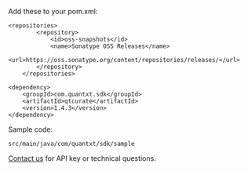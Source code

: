 Add these to your pom.xml:

```
<repositories>
        <repository>
            <id>oss-snapshots</id>
            <name>Sonatype OSS Releases</name>
            <url>https://oss.sonatype.org/content/repositories/releases/</url>
        </repository>
    </repositories>
```

```
<dependency>
    <groupId>com.quantxt.sdk</groupId>
    <artifactId>qtcurate</artifactId>
    <version>1.4.3</version>
</dependency>
```


Sample code:

`src/main/java/com/quantxt/sdk/sample`

[Contact us](support@quantxt.com) for API key or technical questions.

